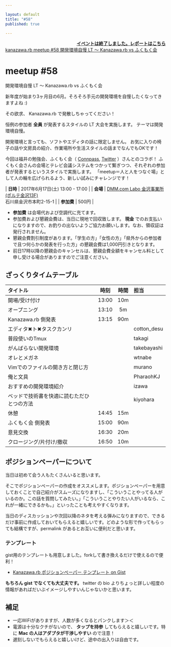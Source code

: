 ```yaml
---

layout: default
title: "#58"
published: true

---
```


<div style="text-align: right;"><a href="./report.html"><strong>イベントは終了しました。レポートはこちら</strong></a></div>

<div class="doorkeeper-widget">
<a class="doorkeeper-registration-widget" href="https://kzrb.doorkeeper.jp/events/61003">kanazawa.rb meetup #58 開発環境自慢 LT 〜 Kanazawa.rb vs ふくもく会</a><script src="https://widgets.doorkeeper.jp/w/widget.js"></script>
</div>

# meetup #58

開発環境自慢 LT 〜 Kanazawa.rb vs ふくもく会

新年度が始まり3ヶ月目の6月。そろそろ手元の開発環境を自慢したくなってきますよね :)

その欲求、 Kanazawa.rb で発散しちゃってください！

恒例の参加者 **全員** が発表するスタイルの LT 大会を実施します。
テーマは開発環境自慢。

開発環境と言っても、ソフトやエディタの話に限定しません。
お気に入りの椅子の話や文房具の紹介、作業場所や生活スタイルの話までなんでもOKです！

今回は福井の勉強会、ふくもく会（ [Connpass](https://fukumoku.connpass.com/), [Twitter](https://twitter.com/fukuimokumoku) ）さんとのコラボ！
ふくもく会さんの会場とテレビ会議システムをつかって繋ぎつつ、それぞれの参加者が発表するというスタイルで実施します。
「meetup＝人と人をつなぐ場」として人の輪を広げられるよう、新しい試みにチャレンジです！


| **日時**   | 2017年6月17日(土) 13:00 - 17:00 |
| **会場**   | [DMM.com Labo 金沢事業所(ポルテ金沢13F)](http://labo.dmm.com/about/access/#kanazawa)<br>石川県金沢市本町2-15-1 |
| **参加費** | 500円 |

* **参加費** は会場代および空調代に充てます。
* 参加費および懇親会費は、当日に現地で回収致します。 **現金** でのお支払いになりますので、お釣りの出ないようご協力お願いします。なお、領収証は発行されません。
* 懇親会費割引制度があります。「学生の方」「女性の方」「県外からの参加者で且つ何らかの発表を行った方」の懇親会費は1,000円引きとなります。
* 前日17時以降の懇親会のキャンセルは、懇親会費全額をキャンセル料として申し受ける場合がありますのでご注意ください。

## ざっくりタイムテーブル

| タイトル                                   | 時刻  | 時間 | 担当                                                    |
|:-------------------------------------------|:-----:|:----:|:--------------------------------------------------------|
| 開場/受け付け                              | 13:00 | 10m  |                                                         |
| オープニング                               | 13:10 | 5m   |                                                         |
| Kanazawa.rb 側発表                         | 13:15 | 90m  |                                                         |
| エディタ✖ト✖タスクカンリ                   |       |      | cotton_desu                                             |
| 普段使いのTmux                             |       |      | takagi                                                  |
| がんばらない開発環境                       |       |      | takebayashi                                             |
| オレとメガネ                               |       |      | wtnabe                                                  |
| Vimでのファイルの開き方と閉じ方            |       |      | murano                                                  |
| 俺と文具                                   |       |      | PharaohKJ                                               |
| おすすめの開発環境紹介                     |       |      | izawa                                                   |
| ベッドで技術書を快適に読むただひとつの方法 |       |      | kiyohara                                                |
| 休憩                                       | 14:45 | 15m  |                                                         |
| ふくもく会 側発表                          | 15:00 | 90m  |                                                         |
| 意見交換                                   | 16:30 | 20m  |                                                         |
| クロージング/片付け/撤収                   | 16:50 | 10m  |                                                         |

## ポジションペーパーについて

当日は初めて会う人もたくさんいると思います。

そこでポジションペーパーの作成をオススメします。ポジションペーパーを用意しておくことで自己紹介がスムーズになりますし、「こういうことやってる人がいるのか。この話を質問してみたい。」「こういうことやりたい人がいるなら、これが一緒にできるかも。」といったことも考えやすくなります。

当日のディスカッションや次回以降のネタを考える弾みになりますので、できるだけ事前に作成しておいてもらえると嬉しいです。どのような形で作ってもらっても結構ですが、permalink があるとお互いに便利だと思います。


### テンプレート

gist用のテンプレートも用意しました。forkして書き換えるだけで使えるので便利！

- [Kanazawa.rb ポジションペーパー テンプレート on Gist](https://gist.github.com/5a523ec3180002229a32)

**もちろん gist でなくても大丈夫です。** twitter の bio よりちょっと詳しい程度の情報があればだいぶイメージしやすいんじゃないかと思います。


## 補足

- 一応WiFiがありますが、人数が多くなるとパンクします＞＜
- 電源は十分なクチがないので、 **タップを持参** してもらえると嬉しいです。特に **Mac の人はアダプタが干渉しやすい** ので注意！
- 遅刻しないでもらえると嬉しいけど、途中の出入りは自由です。
